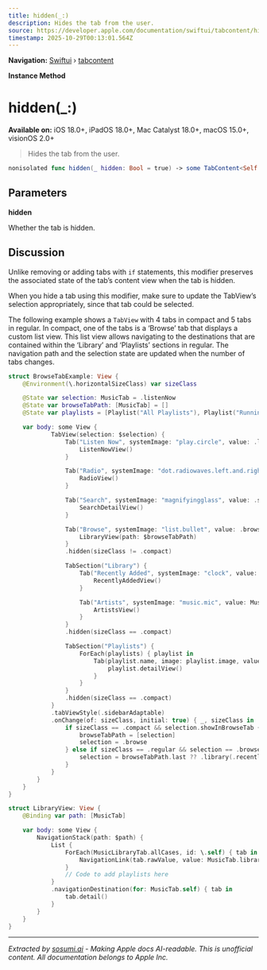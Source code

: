 ```yaml
---
title: hidden(_:)
description: Hides the tab from the user.
source: https://developer.apple.com/documentation/swiftui/tabcontent/hidden(_:)
timestamp: 2025-10-29T00:13:01.564Z
---
```


**Navigation:** [Swiftui](/documentation/swiftui) › [tabcontent](/documentation/swiftui/tabcontent)

**Instance Method**

# hidden(_:)

**Available on:** iOS 18.0+, iPadOS 18.0+, Mac Catalyst 18.0+, macOS 15.0+, visionOS 2.0+

> Hides the tab from the user.

```swift
nonisolated func hidden(_ hidden: Bool = true) -> some TabContent<Self.TabValue>
```

## Parameters

**hidden**

Whether the tab is hidden.



## Discussion

Unlike removing or adding tabs with `if` statements, this modifier preserves the associated state of the tab’s content view when the tab is hidden.

When you hide a tab using this modifier, make sure to update the TabView’s selection appropriately, since that tab could be selected.

The following example shows a `TabView` with 4 tabs in compact and 5 tabs in regular. In compact, one of the tabs is a ‘Browse’ tab that displays a custom list view. This list view allows navigating to the destinations that are contained within the ‘Library’ and ‘Playlists’ sections in regular. The navigation path and the selection state are updated when the number of tabs changes.

```swift
struct BrowseTabExample: View {
    @Environment(\.horizontalSizeClass) var sizeClass

    @State var selection: MusicTab = .listenNow
    @State var browseTabPath: [MusicTab] = []
    @State var playlists = [Playlist("All Playlists"), Playlist("Running")]

    var body: some View {
            TabView(selection: $selection) {
                Tab("Listen Now", systemImage: "play.circle", value: .listenNow) {
                    ListenNowView()
                }

                Tab("Radio", systemImage: "dot.radiowaves.left.and.right", value: .radio) {
                    RadioView()
                }

                Tab("Search", systemImage: "magnifyingglass", value: .search) {
                    SearchDetailView()
                }

                Tab("Browse", systemImage: "list.bullet", value: .browse) {
                    LibraryView(path: $browseTabPath)
                }
                .hidden(sizeClass != .compact)

                TabSection("Library") {
                    Tab("Recently Added", systemImage: "clock", value: MusicTab.library(.recentlyAdded)) {
                        RecentlyAddedView()
                    }

                    Tab("Artists", systemImage: "music.mic", value: MusicTab.library(.artists)) {
                        ArtistsView()
                    }
                }
                .hidden(sizeClass == .compact)

                TabSection("Playlists") {
                    ForEach(playlists) { playlist in
                        Tab(playlist.name, image: playlist.image, value: MusicTab.playlists(playlist)) {
                            playlist.detailView()
                        }
                    }
                }
                .hidden(sizeClass == .compact)
            }
            .tabViewStyle(.sidebarAdaptable)
            .onChange(of: sizeClass, initial: true) { _, sizeClass in
                if sizeClass == .compact && selection.showInBrowseTab {
                    browseTabPath = [selection]
                    selection = .browse
                } else if sizeClass == .regular && selection == .browse {
                    selection = browseTabPath.last ?? .library(.recentlyAdded)
                }
            }
        }
    }
}

struct LibraryView: View {
    @Binding var path: [MusicTab]

    var body: some View {
        NavigationStack(path: $path) {
            List {
                ForEach(MusicLibraryTab.allCases, id: \.self) { tab in
                    NavigationLink(tab.rawValue, value: MusicTab.library(tab))
                }
                // Code to add playlists here
            }
            .navigationDestination(for: MusicTab.self) { tab in
                tab.detail()
            }
        }
    }
}
```

---

*Extracted by [sosumi.ai](https://sosumi.ai) - Making Apple docs AI-readable.*
*This is unofficial content. All documentation belongs to Apple Inc.*
